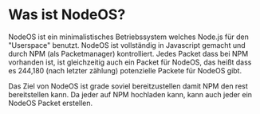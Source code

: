 # Was ist NodeOS?

NodeOS ist ein minimalistisches Betriebssystem welches Node.js für den "Userspace" benutzt. NodeOS ist vollständig in Javascript gemacht und durch NPM (als Packetmanager) kontrolliert. Jedes Packet dass bei NPM vorhanden ist, ist gleichzeitig auch ein Packet für NodeOS, das heißt dass es 244,180 (nach letzter zählung) potenzielle Packete für NodeOS gibt.

Das Ziel von NodeOS ist grade soviel bereitzustellen damit NPM den rest bereitstellen kann.
Da jeder auf NPM hochladen kann, kann auch jeder ein NodeOS Packet erstellen.